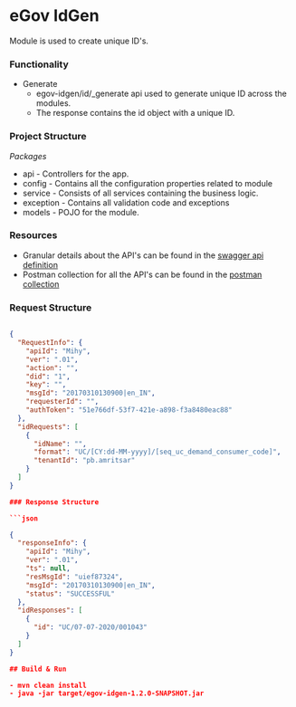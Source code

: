 # eGov IdGen


Module is used to create unique ID's.

### Functionality
- Generate
   - egov-idgen/id/_generate api used to generate unique ID across the modules.
   - The response contains the id object with a unique ID.


### Project Structure 
*Packages*
 - api - Controllers for the app.
 - config - Contains all the configuration properties related to module
 - service - Consists of all services containing the business logic.
 - exception - Contains all validation code and exceptions
 - models - POJO for the module.


### Resources
- Granular details about the API's can be found in the [swagger api definition](https://github.com/egovernments/egov-services/blob/master/docs/idgen/contracts/v1-0-0.yml)
- Postman collection for all the API's can be found in the [postman collection](https://www.getpostman.com/collections/5a65242aa7629b17525a)


### Request Structure

```json

{
  "RequestInfo": {
    "apiId": "Mihy",
    "ver": ".01",
    "action": "",
    "did": "1",
    "key": "",
    "msgId": "20170310130900|en_IN",
    "requesterId": "",
    "authToken": "51e766df-53f7-421e-a898-f3a8480eac88"
  },
  "idRequests": [
    {
      "idName": "",
      "format": "UC/[CY:dd-MM-yyyy]/[seq_uc_demand_consumer_code]",
      "tenantId": "pb.amritsar"
    }
  ]
}

### Response Structure

```json

{
  "responseInfo": {
    "apiId": "Mihy",
    "ver": ".01",
    "ts": null,
    "resMsgId": "uief87324",
    "msgId": "20170310130900|en_IN",
    "status": "SUCCESSFUL"
  },
  "idResponses": [
    {
      "id": "UC/07-07-2020/001043"
    }
  ]
}

## Build & Run

- mvn clean install
- java -jar target/egov-idgen-1.2.0-SNAPSHOT.jar


